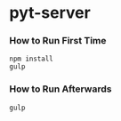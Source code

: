 # pyt-server

### How to Run First Time

    npm install
    gulp
    
    
### How to Run Afterwards

    gulp
